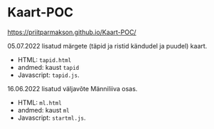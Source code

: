 # Kaart-POC

https://priitparmakson.github.io/Kaart-POC/

05.07.2022 lisatud märgete (täpid ja ristid kändudel ja puudel) kaart.

- HTML: `tapid.html`
- andmed: kaust `tapid`
- Javascript: `tapid.js`.

16.06.2022 lisatud väljavõte Männiliiva osas.

- HTML: `ml.html`
- andmed: kaust `ml`
- Javascript: `startml.js`.

